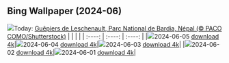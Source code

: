 ## Bing Wallpaper (2024-06)
![](https://global.bing.com/th?id=OHR.ChestnutBeeEater_FR-CA1993337218_UHD.jpg&w=1000)Today: [Guêpiers de Leschenault, Parc National de Bardia, Népal (© PACO COMO/Shutterstock)](https://global.bing.com/th?id=OHR.ChestnutBeeEater_FR-CA1993337218_UHD.jpg)
|      |      |      |
| :----: | :----: | :----: |
|![](https://global.bing.com/th?id=OHR.ChestnutBeeEater_FR-CA1993337218_UHD.jpg&pid=hp&w=384&h=216&rs=1&c=4)2024-06-05 [download 4k](https://global.bing.com/th?id=OHR.ChestnutBeeEater_FR-CA1993337218_UHD.jpg)|![](https://global.bing.com/th?id=OHR.CopenhagenBicycles_FR-CA1813399714_UHD.jpg&pid=hp&w=384&h=216&rs=1&c=4)2024-06-04 [download 4k](https://global.bing.com/th?id=OHR.CopenhagenBicycles_FR-CA1813399714_UHD.jpg)|![](https://global.bing.com/th?id=OHR.Annahummingbird_FR-CA8241563855_UHD.jpg&pid=hp&w=384&h=216&rs=1&c=4)2024-06-03 [download 4k](https://global.bing.com/th?id=OHR.Annahummingbird_FR-CA8241563855_UHD.jpg)|
|![](https://global.bing.com/th?id=OHR.PrideMonthSF_FR-CA1534901831_UHD.jpg&pid=hp&w=384&h=216&rs=1&c=4)2024-06-02 [download 4k](https://global.bing.com/th?id=OHR.PrideMonthSF_FR-CA1534901831_UHD.jpg)|![](https://global.bing.com/th?id=OHR.YorkshireDalesNP_FR-CA1216487634_UHD.jpg&pid=hp&w=384&h=216&rs=1&c=4)2024-06-01 [download 4k](https://global.bing.com/th?id=OHR.YorkshireDalesNP_FR-CA1216487634_UHD.jpg)|